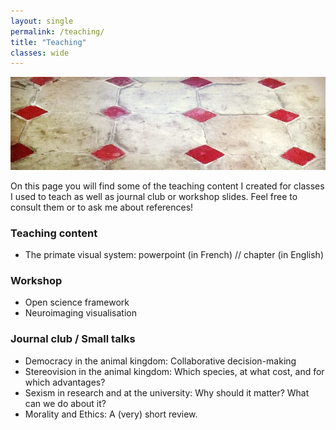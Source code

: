 ```yaml
---
layout: single
permalink: /teaching/
title: "Teaching"
classes: wide
---
```


<img src="/assets/images/Tiles_IG_cut.jpg" alt="Teaching"> 

On this page you will find some of the teaching content I created for classes I used to teach as well as journal club or workshop slides.
Feel free to consult them or to ask me about references!


### Teaching content
- The primate visual system: powerpoint (in French) // chapter (in English)

### Workshop
- Open science framework
- Neuroimaging visualisation

### Journal club / Small talks
- Democracy in the animal kingdom: Collaborative decision-making
- Stereovision in the animal kingdom: Which species, at what cost, and for which advantages?
- Sexism in research and at the university: Why should it matter? What can we do about it?
- Morality and Ethics: A (very) short review.
